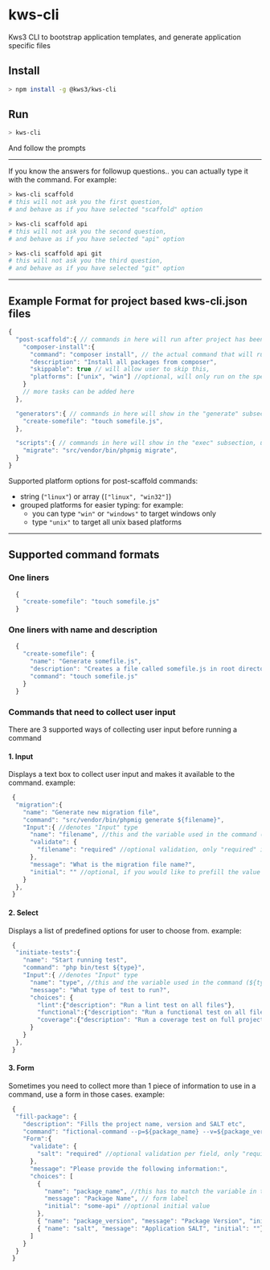# kws-cli

Kws3 CLI to bootstrap application templates, and generate application specific files


Install
-----
```bash
> npm install -g @kws3/kws-cli
```

Run
---
```bash
> kws-cli
```
And follow the prompts

----

If you know the answers for followup questions.. you can actually type it with the command.
For example:
```bash
> kws-cli scaffold
# this will not ask you the first question,
# and behave as if you have selected "scaffold" option

> kws-cli scaffold api
# this will not ask you the second question,
# and behave as if you have selected "api" option

> kws-cli scaffold api git
# this will not ask you the third question,
# and behave as if you have selected "git" option
```

----

Example Format for project based kws-cli.json files
---
```js
{
  "post-scaffold":{ // commands in here will run after project has been scaffolded
    "composer-install":{
      "command": "composer install", // the actual command that will run
      "description": "Install all packages from composer",
      "skippable": true // will allow user to skip this,
      "platforms": ["unix", "win"] //optional, will only run on the specified platforms
    }
    // more tasks can be added here
  },

  "generators":{ // commands in here will show in the "generate" subsection, use this to generate project files
    "create-somefile": "touch somefile.js",
  },

  "scripts":{ // commands in here will show in the "exec" subsection, use this to run adhoc scripts, such as migrations etc
    "migrate": "src/vendor/bin/phpmig migrate",
  }
}
```

Supported platform options for post-scaffold commands:

 - string (`"linux"`) or array (`["linux", "win32"]`)
 - grouped platforms for easier typing: for example:
   - you can type `"win"` or `"windows"` to target windows only
   - type `"unix"` to target all unix based platforms

---
## Supported command formats

### One liners

```js
  {
    "create-somefile": "touch somefile.js"
  }
```
### One liners with name and description

```js
  {
    "create-somefile": {
      "name": "Generate somefile.js",
      "description": "Creates a file called somefile.js in root directory",
      "command": "touch somefile.js"
    }
  }
```
### Commands that need to collect user input
There are 3 supported ways of collecting user input before running a command
#### 1. Input
Displays a text box to collect user input and makes it available to the command. example:
```js
 {
  "migration":{
    "name": "Generate new migration file",
    "command": "src/vendor/bin/phpmig generate ${filename}",
    "Input":{ //denotes "Input" type
      "name": "filename", //this and the variable used in the command (${filename}) have to be the same
      "validate": {
        "filename": "required" //optional validation, only "required" is supported right now
      },
      "message": "What is the migration file name?",
      "initial": "" //optional, if you would like to prefill the value with something
    }
  },
 }
```
#### 2. Select
Displays a list of predefined options for user to choose from. example:
```js
 {
  "initiate-tests":{
    "name": "Start running test",
    "command": "php bin/test ${type}",
    "Input":{ //denotes "Input" type
      "name": "type", //this and the variable used in the command (${type}) have to be the same
      "message": "What type of test to run?",
      "choices": {
        "lint":{"description": "Run a lint test on all files"},
        "functional":{"description": "Run a functional test on all files"},
        "coverage":{"description": "Run a coverage test on full project"}
      }
    }
  },
 }
```
#### 3. Form
Sometimes you need to collect more than 1 piece of information to use in a command, use a form in those cases. example:
```js
 {
  "fill-package": {
    "description": "Fills the project name, version and SALT etc",
    "command": "fictional-command --p=${package_name} --v=${package_version} --s=${salt}",
    "Form":{
      "validate": {
        "salt": "required" //optional validation per field, only "required" is supported right now
      },
      "message": "Please provide the following information:",
      "choices": [
        {
          "name": "package_name", //this has to match the variable in the command (${package_name})
          "message": "Package Name", // form label
          "initial": "some-api" //optional initial value
        },
        { "name": "package_version", "message": "Package Version", "initial": "0.0.1" },
        { "name": "salt", "message": "Application SALT", "initial": ""}
      ]
    }
  }
 }
```
